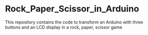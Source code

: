 # Rock_Paper_Scissor_in_Arduino
This repository contains the code to transform an Arduino with three buttons and an LCD display in a rock, paper, scissor game 
